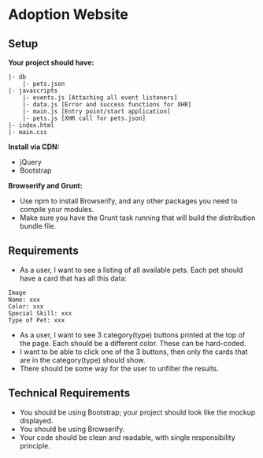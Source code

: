 # Adoption Website

## Setup

**Your project should have:**
```
|- db
    |- pets.json
|- javascripts
    |- events.js [Attaching all event listeners]
    |- data.js [Error and success functions for XHR]
    |- main.js [Entry point/start application]
    |- pets.js [XHR call for pets.json]
|- index.html
|- main.css
```

**Install via CDN:**

- jQuery
- Bootstrap

**Browserify and Grunt:**

- Use npm to install Browserify, and any other packages you need to compile your modules.
- Make sure you have the Grunt task running that will build the distribution bundle file.

## Requirements

- As a user, I want to see a listing of all available pets. Each pet should have a card that has all this data:
```
Image
Name: xxx
Color: xxx
Special Skill: xxx
Type of Pet: xxx
```
- As a user, I want to see 3 category(type) buttons printed at the top of the page. Each should be a different color. These can be hard-coded.
- I want to be able to click one of the 3 buttons, then only the cards that are in the category(type) should show.
- There should be some way for the user to unfilter the results.

## Technical Requirements

- You should be using Bootstrap; your project should look like the mockup displayed.
- You should be using Browserify.
- Your code should be clean and readable, with single responsibility principle.

